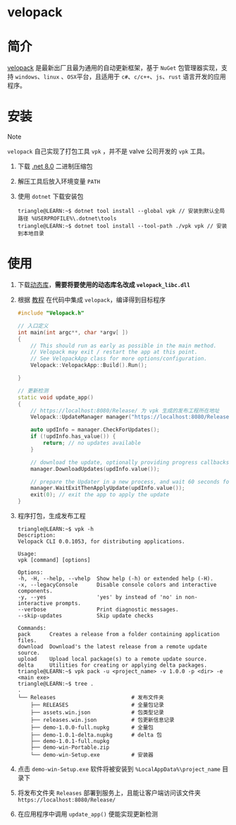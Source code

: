 # velopack

# 简介

[velopack](https://github.com/velopack/velopack) 是最新出厂且最为通用的自动更新框架，基于 `NuGet` 包管理器实现，支持 `windows`、`linux` 、`OSX`平台，且适用于 `c#`、`c/c++`、`js`、`rust` 语言开发的应用程序。


# 安装

>[!note]
> `velopack` 自己实现了打包工具 `vpk` ，并不是 valve 公司开发的 `vpk` 工具。


1. 下载 [.net 8.0](https://dotnet.microsoft.com/zh-cn/download/dotnet/8.0) 二进制压缩包
2. 解压工具后放入环境变量 `PATH`
3. 使用 `dotnet` 下载安装包

    ```term
    triangle@LEARN:~$ dotnet tool install --global vpk // 安装到默认全局路径 %USERPROFILE%\.dotnet\tools
    triangle@LEARN:~$ dotnet tool install --tool-path ./vpk vpk // 安装到本地目录
    ```


# 使用

1. 下载[动态库](https://github.com/velopack/velopack/releases/tag/0.0.1053)，**需要将要使用的动态库名改成 `velopack_libc.dll`**

2. 根据 [教程](https://docs.velopack.io/category/quick-start) 在代码中集成 `velopack`，编译得到目标程序

    ```cpp
    #include "Velopack.h"

    // 入口定义
    int main(int argc**, char *argv[ ])
    {
        // This should run as early as possible in the main method.
        // Velopack may exit / restart the app at this point. 
        // See VelopackApp class for more options/configuration.
        Velopack::VelopackApp::Build().Run();

    }

    // 更新检测
    static void update_app()
    {
        // https://localhost:8080/Release/ 为 vpk 生成的发布工程所在地址
        Velopack::UpdateManager manager("https://localhost:8080/Release/");

        auto updInfo = manager.CheckForUpdates();
        if (!updInfo.has_value()) {
            return; // no updates available
        }

        // download the update, optionally providing progress callbacks
        manager.DownloadUpdates(updInfo.value());

        // prepare the Updater in a new process, and wait 60 seconds for this process to exit
        manager.WaitExitThenApplyUpdate(updInfo.value());
        exit(0); // exit the app to apply the update
    }
    ```

3. 程序打包，生成发布工程
    
    ```term
    triangle@LEARN:~$ vpk -h
    Description:
    Velopack CLI 0.0.1053, for distributing applications.

    Usage:
    vpk [command] [options]

    Options:
    -h, -H, --help, --vhelp  Show help (-h) or extended help (-H).
    -x, --legacyConsole      Disable console colors and interactive components.
    -y, --yes                'yes' by instead of 'no' in non-interactive prompts.
    --verbose                Print diagnostic messages.
    --skip-updates           Skip update checks

    Commands:
    pack      Creates a release from a folder containing application files.
    download  Download's the latest release from a remote update source.
    upload    Upload local package(s) to a remote update source.
    delta     Utilities for creating or applying delta packages.
    triangle@LEARN:~$ vpk pack -u <project_name> -v 1.0.0 -p <dir> -e <main exe>
    triangle@LEARN:~$ tree .
    .
    └── Releases                        # 发布文件夹
        ├── RELEASES                    # 全量包记录
        ├── assets.win.json             # 包类型记录
        ├── releases.win.json           # 包更新信息记录
        ├── demo-1.0.0-full.nupkg       # 全量包
        ├── demo-1.0.1-delta.nupkg      # delta 包
        ├── demo-1.0.1-full.nupkg
        ├── demo-win-Portable.zip
        └── demo-win-Setup.exe          # 安装器
    ```
4. 点击 `demo-win-Setup.exe`  软件将被安装到 `%LocalAppData%\project_name` 目录下
5. 将发布文件夹 `Releases` 部署到服务上，且能让客户端访问该文件夹 `https://localhost:8080/Release/`
6. 在应用程序中调用 `update_app()` 便能实现更新检测
